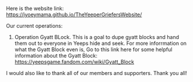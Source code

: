 Here is the website link: https://jyoeymama.github.io/TheYeeperGriefersWebsite/

Our current operations:

1. Operation Gyatt BLock. This is a goal to dupe gyatt blocks and hand them out to everyone in Yeeps hide and seek. For more inforrmation on what the Gyatt Block even is, Go to this link here for some helpful information about the Gyatt Block: https://yeepsgame.fandom.com/wiki/Gyatt_Block

I would also like to thank all of our members and supporters. Thank you all!
